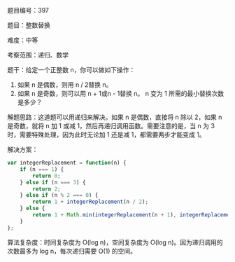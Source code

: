 题目编号：397

题目：整数替换

难度：中等

考察范围：递归、数学

题干：给定一个正整数 n，你可以做如下操作：

1. 如果 n 是偶数，则用 n / 2替换 n。
2. 如果 n 是奇数，则可以用 n + 1或n - 1替换 n。
   n 变为 1 所需的最小替换次数是多少？

解题思路：这道题可以用递归来解决。如果 n 是偶数，直接将 n 除以 2，如果 n 是奇数，就将 n 加 1 或减 1，然后再递归调用函数。需要注意的是，当 n 为 3 时，需要特殊处理，因为此时无论加 1 还是减 1，都需要两步才能变成 1。

解决方案：

```javascript
var integerReplacement = function(n) {
    if (n === 1) {
        return 0;
    } else if (n === 3) {
        return 2;
    } else if (n % 2 === 0) {
        return 1 + integerReplacement(n / 2);
    } else {
        return 1 + Math.min(integerReplacement(n + 1), integerReplacement(n - 1));
    }
};
```

算法复杂度：时间复杂度为 O(log n)，空间复杂度为 O(log n)。因为递归调用的次数最多为 log n，每次递归需要 O(1) 的空间。